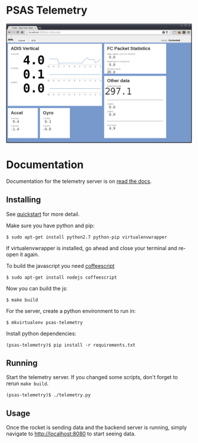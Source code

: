 # PSAS Telemetry

![screenshot of telemetry being viewed](docs/images/screenshot.png)


# Documentation

Documentation for the telemetry server is on
[read the docs](http://psas-telemetry-server.readthedocs.org/).


## Installing

See [quickstart](http://psas-telemetry-server.readthedocs.org/en/latest/quickstart.html)
for more detail.

Make sure you have python and pip:

    $ sudo apt-get install python2.7 python-pip virtualenvwrapper

If virtualenvwrapper is installed, go ahead and close your terminal and re-open it again.

To build the javascript you need [coffeescript](http://coffeescript.org/)

    $ sudo apt-get install nodejs coffeescript

Now you can build the js:

    $ make build

For the server, create a python environment to run in:

    $ mkvirtualenv psas-telemetry

Install python dependencies:

    (psas-telemetry)$ pip install -r requirements.txt


## Running

Start the telemetry server.  If you changed some scripts, don't forget to
rerun `make build`.

    (psas-telemetry)$ ./telemetry.py


## Usage

Once the rocket is sending data and the backend server is running, simply
navigate to [http://localhost:8080](http://localhost:8080) to start seeing data.
